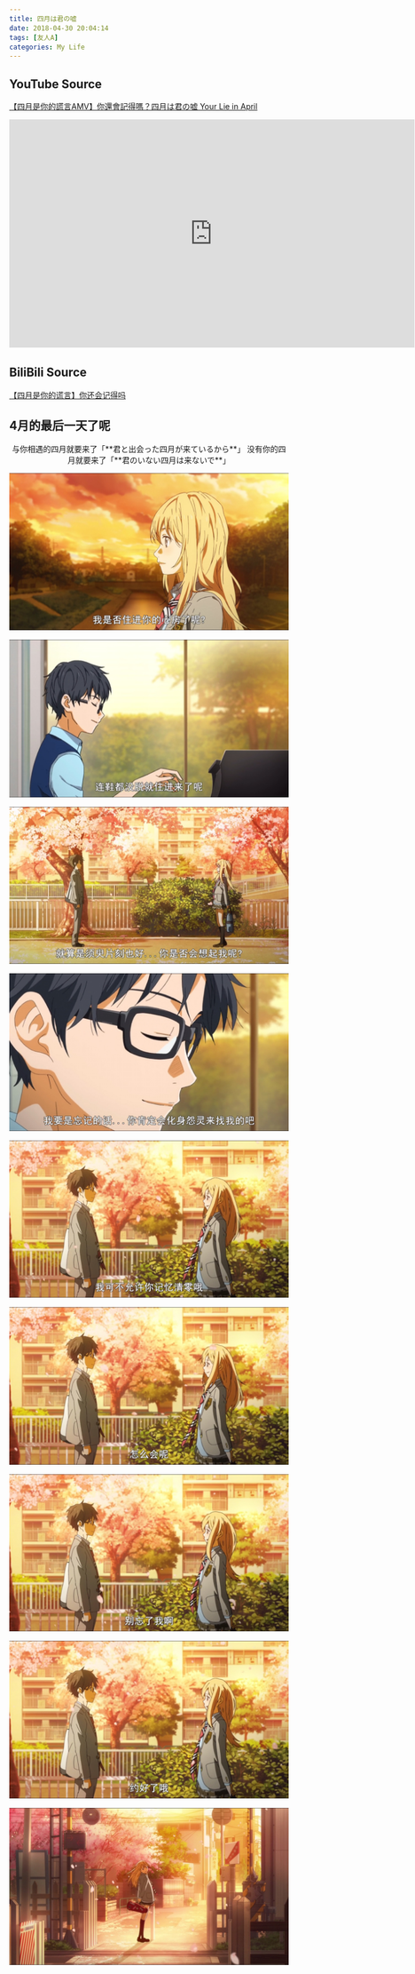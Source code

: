 ```yaml
---
title: 四月は君の嘘
date: 2018-04-30 20:04:14
tags: [友人A]
categories: My Life
---
```


## YouTube Source
[【四月是你的謊言AMV】你還會記得嗎？四月は君の嘘 Your Lie in April](https://www.youtube.com/watch?v=-fFqguvUmwM)

<iframe width="731" height="411" src="https://www.youtube.com/embed/-fFqguvUmwM" frameborder="0" allow="autoplay; encrypted-media" allowfullscreen></iframe>

## BiliBili Source
[【四月是你的谎言】你还会记得吗](https://www.bilibili.com/video/av2113169/)

## 4月的最后一天了呢
<center>
与你相遇的四月就要来了「**君と出会った四月が来ているから**」
没有你的四月就要来了「**君のいない四月は来ないで**」

</center>

![image](https://raw.githubusercontent.com/Trouble404/Blog_Pics/master/YourLieInApril/1.png)
<!-- more -->
![image](https://raw.githubusercontent.com/Trouble404/Blog_Pics/master/YourLieInApril/2.png)

![image](https://raw.githubusercontent.com/Trouble404/Blog_Pics/master/YourLieInApril/3.png)

![image](https://raw.githubusercontent.com/Trouble404/Blog_Pics/master/YourLieInApril/4.png)

![image](https://raw.githubusercontent.com/Trouble404/Blog_Pics/master/YourLieInApril/5.png)

![image](https://raw.githubusercontent.com/Trouble404/Blog_Pics/master/YourLieInApril/6.png)

![image](https://raw.githubusercontent.com/Trouble404/Blog_Pics/master/YourLieInApril/7.png)

![image](https://raw.githubusercontent.com/Trouble404/Blog_Pics/master/YourLieInApril/8.png)

![image](https://raw.githubusercontent.com/Trouble404/Blog_Pics/master/YourLieInApril/9.png)